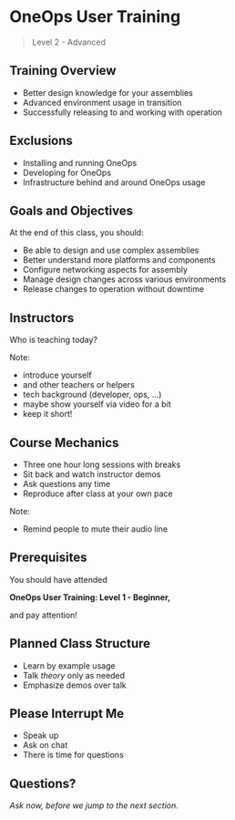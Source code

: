 # OneOps User Training

> Level 2 - Advanced


## Training Overview

- Better design knowledge for your assemblies
- Advanced environment usage in transition
- Successfully releasing to and working with operation


## Exclusions

- Installing and running OneOps <!-- .element: class="fragment" -->
- Developing for OneOps <!-- .element: class="fragment" -->
- Infrastructure behind and around OneOps usage <!-- .element: class="fragment" -->


## Goals and Objectives

At the end of this class, you should: <!-- .element: class="fragment" -->

- Be able to design and use complex assemblies <!-- .element: class="fragment" -->
- Better understand more platforms and components <!-- .element: class="fragment" -->
- Configure networking aspects for assembly <!-- .element: class="fragment" -->
- Manage design changes across various environments <!-- .element: class="fragment" -->
- Release changes to operation without downtime <!-- .element: class="fragment" -->


## Instructors

Who is teaching today?

Note:
- introduce yourself
- and other teachers or helpers
- tech background (developer, ops, ...)
- maybe show yourself via video for a bit
- keep it short!


## Course Mechanics

- Three one hour long sessions with breaks
- Sit back and watch instructor demos
- Ask questions any time
- Reproduce after class at your own pace

Note:
- Remind people to mute their audio line


## Prerequisites

You should have attended <!-- .element: class="fragment" -->

__OneOps User Training: Level 1 - Beginner,__ <!-- .element: class="fragment" -->

and pay attention! <!-- .element: class="fragment" -->


## Planned Class Structure

- Learn by example usage
- Talk _theory_ only as needed
- Emphasize demos over talk


## Please Interrupt Me

- Speak up
- Ask on chat
- There is time for questions


## Questions? 

<em class="yellow">Ask now, before we jump to the next section.</em>

